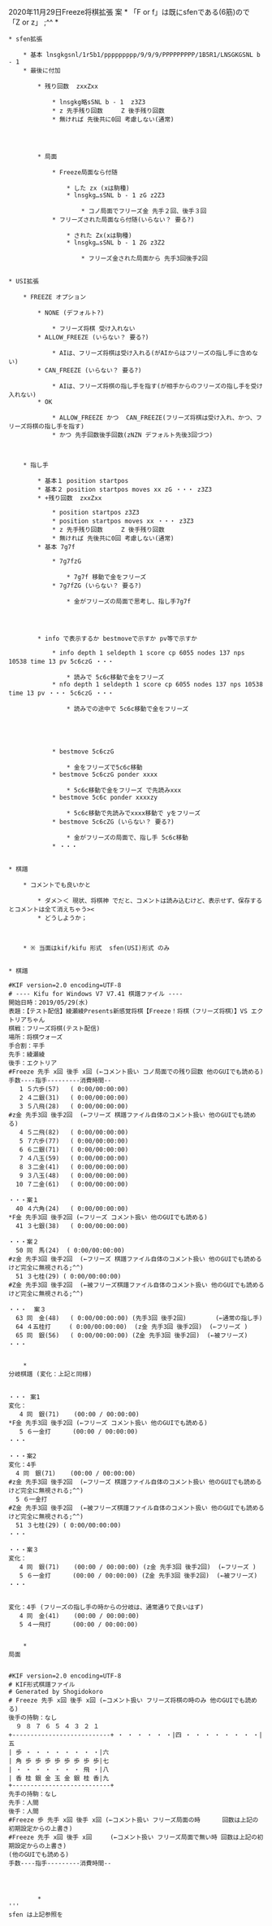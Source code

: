 2020年11月29日Freeze将棋拡張 案
	* 「F or f」は既にsfenである(6筋)ので　「Z or z」 ;^^
	*


	* sfen拡張

		* 基本 lnsgkgsnl/1r5b1/ppppppppp/9/9/9/PPPPPPPPP/1B5R1/LNSGKGSNL b - 1
		* 最後に付加

			* 残り回数  zxxZxx

				* lnsgkg略sSNL b - 1  z3Z3
				* z 先手残り回数     Z 後手残り回数
				* 無ければ 先後共に0回 考慮しない(通常)




			* 局面

				* Freeze局面なら付随

					* した zx (xは駒種)
					* lnsgkg…sSNL b - 1 zG z2Z3

						* コノ局面でフリーズ金 先手２回、後手３回
				* フリーズされた局面なら付随(いらない？ 要る?)

					* された Zx(xは駒種)
					* lnsgkg…sSNL b - 1 ZG z3Z2

						* フリーズ金された局面から 先手3回後手2回


	* USI拡張

		* FREEZE オプション

			* NONE (デフォルト?)

				* フリーズ将棋 受け入れない
			* ALLOW_FREEZE (いらない？ 要る?)

				* AIは、フリーズ将棋は受け入れる(がAIからはフリーズの指し手に含めない)
			* CAN_FREEZE (いらない？ 要る?)

				* AIは、フリーズ将棋の指し手を指す(が相手からのフリーズの指し手を受け入れない)
			* OK

				* ALLOW_FREEZE かつ  CAN_FREEZE(フリーズ将棋は受け入れ、かつ、フリーズ将棋の指し手を指す)
				* かつ 先手回数後手回数(zNZN デフォルト先後3回づつ)



		* 指し手

			* 基本１ position startpos
			* 基本２ position startpos moves xx zG ・・・ z3Z3
			* +残り回数  zxxZxx

				* position startpos z3Z3
				* position startpos moves xx ・・・ z3Z3
				* z 先手残り回数     Z 後手残り回数
				* 無ければ 先後共に0回 考慮しない(通常)
			* 基本 7g7f

				* 7g7fzG

					* 7g7f 移動で金をフリーズ
				* 7g7fZG (いらない？ 要る?)

					* 金がフリーズの局面で思考し、指し手7g7f




			* info で表示するか bestmoveで示すか pv等で示すか

				* info depth 1 seldepth 1 score cp 6055 nodes 137 nps 10538 time 13 pv 5c6czG ・・・

					* 読みで 5c6c移動で金をフリーズ
				* nfo depth 1 seldepth 1 score cp 6055 nodes 137 nps 10538 time 13 pv ・・・ 5c6czG ・・・

					* 読みでの途中で 5c6c移動で金をフリーズ





				* bestmove 5c6czG

					* 金をフリーズで5c6c移動
				* bestmove 5c6czG ponder xxxx

					* 5c6c移動で金をフリーズ で先読みxxx
				* bestmove 5c6c ponder xxxxzy

					* 5c6c移動で先読みでxxxx移動で yをフリーズ
				* bestmove 5c6cZG (いらない？ 要る?)

					* 金がフリーズの局面で、指し手 5c6c移動
				* ・・・


	* 棋譜

		* コメントでも良いかと

			* ダメ＞＜ 現状、将棋神 でだと、コメントは読み込むけど、表示せず、保存するとコメントは全て消えちゃう><
			* どうしようか；



		* ※ 当面はkif/kifu 形式  sfen(USI)形式 のみ


	* 棋譜

``` raw
#KIF version=2.0 encoding=UTF-8
# ---- Kifu for Windows V7 V7.41 棋譜ファイル ----
開始日時：2019/05/29(水)
表題：【テスト配信】綾瀬綾Presents新感覚将棋【Freeze！将棋（フリーズ将棋）】VS エクトリアちゃん
棋戦：フリーズ将棋(テスト配信)
場所：将棋ウォーズ
手合割：平手　　
先手：綾瀬綾
後手：エクトリア
#Freeze 先手 x回 後手 x回 (←コメント扱い コノ局面での残り回数 他のGUIでも読める)
手数----指手---------消費時間--
   1 ５六歩(57)   ( 0:00/00:00:00)
   2 ４二銀(31)   ( 0:00/00:00:00)
   3 ５八飛(28)   ( 0:00/00:00:00)
#z金 先手3回 後手2回  (←フリーズ 棋譜ファイル自体のコメント扱い 他のGUIでも読める)
   4 ５二飛(82)   ( 0:00/00:00:00)
   5 ７六歩(77)   ( 0:00/00:00:00)
   6 ６二銀(71)   ( 0:00/00:00:00)
   7 ４八玉(59)   ( 0:00/00:00:00)
   8 ３二金(41)   ( 0:00/00:00:00)
   9 ３八玉(48)   ( 0:00/00:00:00)
  10 ７二金(61)   ( 0:00/00:00:00)

・・・案１
  40 ４六角(24)   ( 0:00/00:00:00)
*F金 先手3回 後手2回 (←フリーズ コメント扱い 他のGUIでも読める)
  41 ３七銀(38)   ( 0:00/00:00:00)

・・・案２
  50 同　馬(24)  ( 0:00/00:00:00)
#z金 先手3回 後手2回  (←フリーズ 棋譜ファイル自体のコメント扱い 他のGUIでも読める けど完全に無視される;^^)
  51 ３七桂(29) ( 0:00/00:00:00)
#Z金 先手3回 後手2回  (←被フリーズ棋譜ファイル自体のコメント扱い 他のGUIでも読めるけど完全に無視される;^^)

・・・  案３
  63 同　金(48)   ( 0:00/00:00:00) (先手3回 後手2回)        (←通常の指し手)
  64 ４五桂打     ( 0:00/00:00:00)  (z金 先手3回 後手2回)  (←フリーズ )
  65 同　銀(56)   ( 0:00/00:00:00) (Z金 先手3回 後手2回)  (←被フリーズ)
・・・


	*
分岐棋譜 (変化：上記と同様)


・・・ 案1
変化：
   4 同　銀(71)    (00:00 / 00:00:00)
*F金 先手3回 後手2回 (←フリーズ コメント扱い 他のGUIでも読める)
   5 ６一金打      (00:00 / 00:00:00)
・・・

・・・案2
変化：4手
  4 同　銀(71)    (00:00 / 00:00:00)
#z金 先手3回 後手2回  (←フリーズ 棋譜ファイル自体のコメント扱い 他のGUIでも読める けど完全に無視される;^^)
  5 ６一金打
#Z金 先手3回 後手2回  (←被フリーズ棋譜ファイル自体のコメント扱い 他のGUIでも読めるけど完全に無視される;^^)
  51 ３七桂(29) ( 0:00/00:00:00)
・・・

・・・案３
変化：
   4 同　銀(71)    (00:00 / 00:00:00) (z金 先手3回 後手2回)  (←フリーズ )
   5 ６一金打      (00:00 / 00:00:00) (Z金 先手3回 後手2回)  (←被フリーズ)
・・・


変化：4手 (フリーズの指し手の時からの分岐は、通常通りで良いはず)
   4 同　金(41)    (00:00 / 00:00:00)
   5 ４一飛打      (00:00 / 00:00:00)


	*
局面


#KIF version=2.0 encoding=UTF-8
# KIF形式棋譜ファイル
# Generated by Shogidokoro
# Freeze 先手 x回 後手 x回 (←コメント扱い フリーズ将棋の時のみ 他のGUIでも読める)
後手の持駒：なし
  ９ ８ ７ ６ ５ ４ ３ ２ １
+---------------------------+ ・ ・ ・ ・ ・ ・|四 ・ ・ ・ ・ ・ ・ ・ ・|五
| 歩 ・ ・ ・ ・ ・ ・ ・ ・|六
| 角 歩 歩 歩 歩 歩 歩 歩 歩|七
| ・ ・ ・ ・ ・ ・ ・ 飛 ・|八
| 香 桂 銀 金 玉 金 銀 桂 香|九
+---------------------------+
先手の持駒：なし
先手：人間
後手：人間
#Freeze 歩 先手 x回 後手 x回 (←コメント扱い フリーズ局面の時      回数は上記の初期設定からの上書き)
#Freeze 先手 x回 後手 x回     (←コメント扱い フリーズ局面で無い時 回数は上記の初期設定からの上書き)
(他のGUIでも読める)
手数----指手---------消費時間--




		*
'''
sfen は上記参照を

